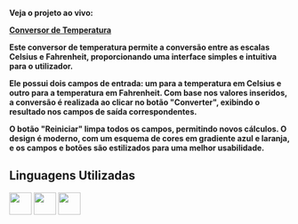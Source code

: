**Veja o projeto ao vivo:**

[**Conversor de Temperatura**](https://ninja1375.github.io/Conversor-de-temperatura/)

**Este conversor de temperatura permite a conversão entre as escalas Celsius e Fahrenheit, proporcionando uma interface simples e intuitiva para o utilizador.**

**Ele possui dois campos de entrada: um para a temperatura em Celsius e outro para a temperatura em Fahrenheit. Com base nos valores inseridos, a conversão é realizada ao clicar no botão "Converter", exibindo o resultado nos campos de saída correspondentes.**

**O botão "Reiniciar" limpa todos os campos, permitindo novos cálculos. O design é moderno, com um esquema de cores em gradiente azul e laranja, e os campos e botões são estilizados para uma melhor usabilidade.**


## Linguagens Utilizadas ##

<a href="https://programartudo.blogspot.com/2024/11/html-tudo-o-que-precisa-para-comecar.html" target="_blank"><img loading="lazy" src="https://cdn.jsdelivr.net/gh/devicons/devicon/icons/html5/html5-original.svg" width="40" height="40"/></a> <a href="https://programartudo.blogspot.com/2024/11/css-como-dar-estilo-ao-teu-website.html" target="_blank"><img loading="lazy" src="https://cdn.jsdelivr.net/gh/devicons/devicon/icons/css3/css3-original.svg" width="40" height="40"/></a> <a href="https://programartudo.blogspot.com/2024/11/javascript-linguagem-dinamica-da-web.html" target="_blank"><img loading="lazy" src="https://cdn.jsdelivr.net/gh/devicons/devicon/icons/javascript/javascript-original.svg" width="40" height="40"/></a>
